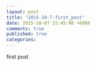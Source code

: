 ```yaml
---
layout: post
title: "2015-10-7-first_post"
date: 2015-10-07 15:45:08 +0900
comments: true
published: true
categories: 
---
```


first post
